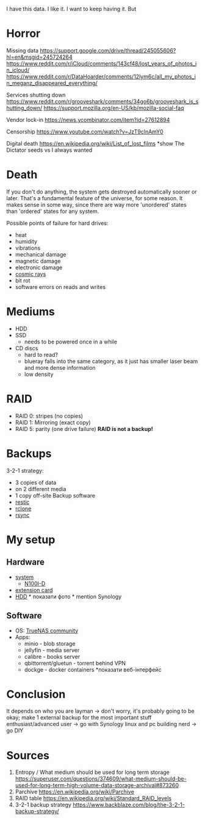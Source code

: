 I have this data. I like it. I want to keep having it. But
# Horror
Missing data
https://support.google.com/drive/thread/245055606?hl=en&msgid=245724264
https://www.reddit.com/r/iCloud/comments/143cf48/lost_years_of_photos_in_icloud/
https://www.reddit.com/r/DataHoarder/comments/12lym6c/all_my_photos_in_meganz_disappeared_everything/

Services shutting down
https://www.reddit.com/r/grooveshark/comments/34go6b/grooveshark_is_shutting_down/
https://support.mozilla.org/en-US/kb/mozilla-social-faq

Vendor lock-in
https://news.ycombinator.com/item?id=27612894

Censorship
https://www.youtube.com/watch?v=JzT9clnAmY0

Digital death
https://en.wikipedia.org/wiki/List_of_lost_films
\*show The Dictator seeds vs I always wanted
# Death
If you don't do anything, the system gets destroyed automatically sooner or later. That's a fundamental feature of the universe, for some reason. It makes sense in some way, since there are way more 'unordered' states than 'ordered' states for any system.

Possible points of failure for hard drives:
- heat
- humidity
- vibrations
- mechanical damage
- magnetic damage
- electronic damage
- [cosmic rays](https://en.wikipedia.org/wiki/Soft_error#Cosmic_rays_creating_energetic_neutrons_and_protons)
- bit rot
- software errors on reads and writes

# Mediums
- HDD
- SSD
	- needs to be powered once in a while
- CD discs
	- hard to read?
	- blueray falls into the same category, as it just has smaller laser beam and more dense information
	- low density
# RAID
- RAID 0: stripes (no copies)
- RAID 1: Mirroring (exact copy)
- RAID 5: parity (one drive failure)
**RAID is not a backup!**
# Backups
3-2-1 strategy:
- 3 copies of data
- on 2 different media
- 1 copy off-site
Backup software
- [restic](https://restic.net/)
- [rclone](https://rclone.org/)
- [rsync](https://linux.die.net/man/1/rsync)
# My setup
## Hardware
+ [system](https://telemart.ua/ua/order/index/)
	+ [N100I-D](https://www.asus.com/motherboards-components/motherboards/prime/prime-n100i-d-d4/)
+ [extension card](https://rozetka.com.ua/ua/frime_ecf_pcietosataiii003_lp/p320032804/)
+ [HDD](https://hard.rozetka.com.ua/ua/wester_digital_wd120efbx/p277696468/)
\* показати фото
\* mention Synology
## Software
- OS: [TrueNAS community](https://www.truenas.com/truenas-community-edition/)
- Apps:
	- minio - blob storage
	- jellyfin - media server
	- calibre - books server
	- qbittorrent/gluetun - torrent behind VPN
	- dockge - docker containers
\*показати веб-інтерфейс
# Conclusion
It depends on who you are
layman -> don't worry, it's probably going to be okay; make 1 external backup for the most important stuff
enthusiast/advanced user -> go with Synology
linux and pc building nerd -> go DIY
# Sources
1. Entropy / What medium should be used for long term storage https://superuser.com/questions/374609/what-medium-should-be-used-for-long-term-high-volume-data-storage-archival#873260
2. Parchive https://en.wikipedia.org/wiki/Parchive
3. RAID table https://en.wikipedia.org/wiki/Standard_RAID_levels
4. 3-2-1 backup strategy https://www.backblaze.com/blog/the-3-2-1-backup-strategy/
